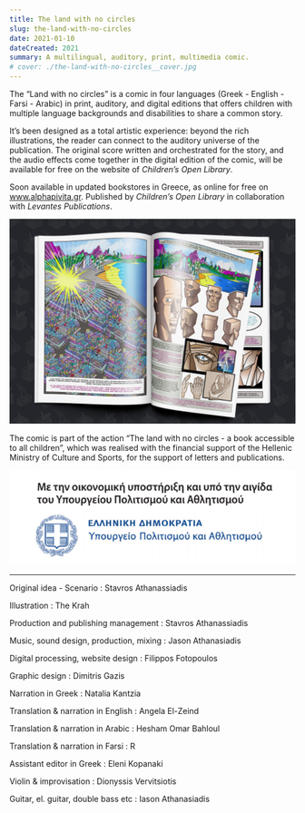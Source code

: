 ```yaml
---
title: The land with no circles
slug: the-land-with-no-circles
date: 2021-01-10
dateCreated: 2021
summary: A multilingual, auditory, print, multimedia comic.
# cover: ./the-land-with-no-circles__cover.jpg
---
```



The “Land with no circles” is a comic in four languages (Greek - English - Farsi - Arabic) in print, auditory, and digital editions that offers children with multiple language backgrounds and disabilities to share a common story.

It’s been designed as a total artistic experience: beyond the rich illustrations, the reader can connect to the auditory universe of the publication. The original score written and orchestrated for the story, and the audio effects come together in the digital edition of the comic, will be available for free on the website of *Children’s Open Library*.

Soon available in updated bookstores in Greece, as online for free on www.alphapivita.gr. Published by *Children’s Open Library* in collaboration with *Levantes Publications*.

![Indicative pages from the print edition](./the-land-with-no-circles_02.jpg)

The comic is part of the action “The land with no circles - a book accessible to all children”, which was realised with the financial support of the Hellenic Ministry of Culture and Sports, for the support of letters and publications.

![Hellenic Ministry of Culture and Sports](./logo_Ministry-of-Culture.png)

***

Original idea - Scenario
: Stavros Athanassiadis

Illustration
: The Krah

Production and publishing management
: Stavros Athanassiadis

Music, sound design, production, mixing
: Jason Athanasiadis

Digital processing, website design
: Filippos Fotopoulos

Graphic design
: Dimitris Gazis

Narration in Greek
: Natalia Kantzia

Translation & narration in English
: Angela El-Zeind

Translation & narration in Arabic
: Hesham Omar Bahloul

Translation & narration in Farsi
: R

Assistant editor in Greek
: Eleni Kopanaki

Violin & improvisation
: Dionyssis Vervitsiotis

Guitar, el. guitar, double bass etc
: Iason Athanasiadis